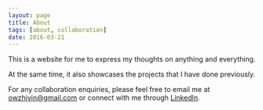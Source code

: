 ```yaml
---
layout: page
title: About
tags: [about, collaboration]
date: 2016-03-21
---
```

This is a website for me to express my thoughts on anything and everything.

At the same time, it also showcases the projects that I have done previously.

For any collaboration enquiries, please feel free to email me at owzhiyin@gmail.com or connect with me through [LinkedIn][linked-in].

[linked-in]: https://www.linkedin.com/in/owzhiyin
